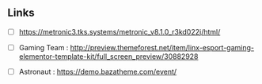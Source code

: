 ## Links
- [ ] https://metronic3.tks.systems/metronic_v8.1.0_r3kd022j/html/

- [ ] Gaming Team : http://preview.themeforest.net/item/linx-esport-gaming-elementor-template-kit/full_screen_preview/30882928
- [ ] Astronaut : https://demo.bazatheme.com/event/